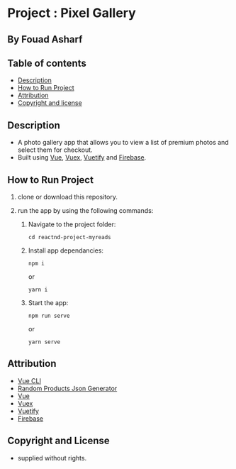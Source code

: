 # Project : Pixel Gallery
## By  Fouad Asharf

## Table of contents
- [Description](#description)
- [How to Run Project](#how-to-run-project)
- [Attribution](#attribution)
- [Copyright and license](#copyright-and-license)


## Description
- A photo gallery app that allows you to view a list of premium photos and select them for checkout.
- Built using [Vue](https://vuejs.org/), [Vuex](https://vuex.vuejs.org/), [Vuetify](https://vuetifyjs.com/en/) and [Firebase](https://firebase.google.com/).


## How to Run Project
1. clone or download this repository.
      
2. run the app by using the following commands:
      1. Navigate to the project folder:
          ```
          cd reactnd-project-myreads
          ```
      2. Install app dependancies:
          ```
          npm i
          ```
          or
          ```
          yarn i
          ```
          
      3. Start the app:
          ```
          npm run serve
          ```
          or
          ```
          yarn serve
          ```
      

## Attribution
* [Vue CLI](https://cli.vuejs.org/)
* [Random Products Json Generator](https://github.com/mdmoin7/Random-Products-Json-Generator)
* [Vue](https://vuejs.org/)
* [Vuex](https://vuex.vuejs.org/)
* [Vuetify](https://vuetifyjs.com/en/)
* [Firebase](https://firebase.google.com/)




## Copyright and License
- supplied without rights.

